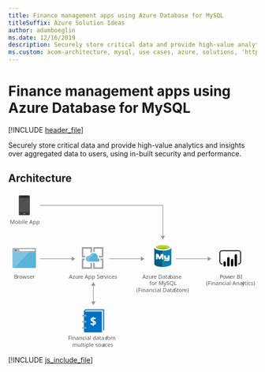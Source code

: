 ```yaml
---
title: Finance management apps using Azure Database for MySQL
titleSuffix: Azure Solution Ideas
author: adamboeglin
ms.date: 12/16/2019
description: Securely store critical data and provide high-value analytics and insights over aggregated data to users, using in-built security and performance.
ms.custom: acom-architecture, mysql, use cases, azure, solutions, 'https://azure.microsoft.com/solutions/architecture/finance-management-apps-using-azure-database-for-mysql/'
---
```

# Finance management apps using Azure Database for MySQL

[!INCLUDE [header_file](../header.md)]

Securely store critical data and provide high-value analytics and insights over aggregated data to users, using in-built security and performance. 

## Architecture

<svg class="architecture-diagram" aria-labelledby="finance-management-apps-using-azure-database-for-mysql" height="388.214" viewbox="0 0 621 388.214" width="621" xmlns="http://www.w3.org/2000/svg">
    <path fill="none" stroke="#969696" stroke-miterlimit="10" stroke-width="1.5" d="M386.349 107.679V30.162H79.169"/>
    <path fill="#969696" d="M391.585 106.147l-5.236 9.067-5.235-9.067h10.471z"/>
    <text fill="#5b5b5b" font-family="SegoeUI, Segoe UI" font-size="14" style="isolation:isolate" transform="translate(3.851 76.428)">
        Mobile App
    </text>
    <text fill="#5b5b5b" font-family="SegoeUI, Segoe UI" font-size="14" style="isolation:isolate" transform="translate(149.406 366.413)">
        Financial data f
    </text>
    <text fill="#5b5b5b" font-family="SegoeUI, Segoe UI" font-size="14" letter-spacing="-.013em" style="isolation:isolate" transform="translate(242.259 366.413)">
        r
    </text>
    <text fill="#5b5b5b" font-family="SegoeUI, Segoe UI" font-size="14" style="isolation:isolate" transform="translate(246.941 366.413)">
        om
    </text>
    <text fill="#5b5b5b" font-family="SegoeUI, Segoe UI" font-size="14" style="isolation:isolate" transform="translate(159.841 383.213)">
        multiple sou
    </text>
    <text fill="#5b5b5b" font-family="SegoeUI, Segoe UI" font-size="14" letter-spacing="-.013em" style="isolation:isolate" transform="translate(236.192 383.213)">
        r
    </text>
    <text fill="#5b5b5b" font-family="SegoeUI, Segoe UI" font-size="14" style="isolation:isolate" transform="translate(240.874 383.213)">
        ces
    </text>
    <text fill="#5b5b5b" font-family="SegoeUI, Segoe UI" font-size="14" style="isolation:isolate" transform="translate(151.611 212.696)">
        Azu
    </text>
    <text fill="#5b5b5b" font-family="SegoeUI, Segoe UI" font-size="14" letter-spacing="-.013em" style="isolation:isolate" transform="translate(174.894 212.696)">
        r
    </text>
    <text fill="#5b5b5b" font-family="SegoeUI, Segoe UI" font-size="14" style="isolation:isolate" transform="translate(179.577 212.696)">
        e App Se
    </text>
    <text fill="#5b5b5b" font-family="SegoeUI, Segoe UI" font-size="14" letter-spacing=".04em" style="isolation:isolate" transform="translate(234.818 212.696)">
        r
    </text>
    <text fill="#5b5b5b" font-family="SegoeUI, Segoe UI" font-size="14" style="isolation:isolate" transform="translate(240.246 212.696)">
        vices
    </text>
    <text fill="#5b5b5b" font-family="SegoeUI, Segoe UI" font-size="14" style="isolation:isolate" transform="translate(14.262 212.696)">
        B
    </text>
    <text fill="#5b5b5b" font-family="SegoeUI, Segoe UI" font-size="14" letter-spacing="-.013em" style="isolation:isolate" transform="translate(22.287 212.696)">
        r
    </text>
    <text fill="#5b5b5b" font-family="SegoeUI, Segoe UI" font-size="14" style="isolation:isolate" transform="translate(26.97 212.696)">
        owser
    </text>
    <path fill="none" stroke="#969696" stroke-miterlimit="10" stroke-width="1.5" d="M160.007 163.441H78.741"/>
    <path fill="#969696" d="M158.474 158.205l9.068 5.236-9.068 5.235v-10.471z"/>
    <path fill="none" stroke="#969696" stroke-miterlimit="10" stroke-width="1.5" d="M333.007 163.441h-81.266"/>
    <path fill="#969696" d="M331.474 158.205l9.068 5.236-9.068 5.235v-10.471z"/>
    <path fill="none" stroke="#969696" stroke-miterlimit="10" stroke-width="1.5" d="M500.007 163.441h-81.266"/>
    <path fill="#969696" d="M498.474 158.205l9.068 5.236-9.068 5.235v-10.471z"/>
    <text fill="#5b5b5b" font-family="SegoeUI, Segoe UI" font-size="14" letter-spacing="-.037em" style="isolation:isolate" transform="translate(528.214 212.696)">
        P
    </text>
    <text fill="#5b5b5b" font-family="SegoeUI, Segoe UI" font-size="14" style="isolation:isolate" transform="translate(535.535 212.696)">
        o
    </text>
    <text fill="#5b5b5b" font-family="SegoeUI, Segoe UI" font-size="14" letter-spacing="-.005em" style="isolation:isolate" transform="translate(543.737 212.696)">
        w
    </text>
    <text fill="#5b5b5b" font-family="SegoeUI, Segoe UI" font-size="14" style="isolation:isolate" transform="translate(553.786 212.696)">
        er BI
    </text>
    <text fill="#5b5b5b" font-family="SegoeUI, Segoe UI" font-size="14" style="isolation:isolate" transform="translate(494.549 229.496)">
        (Financial Anal
    </text>
    <text fill="#5b5b5b" font-family="SegoeUI, Segoe UI" font-size="14" letter-spacing=".003em" style="isolation:isolate" transform="translate(583.642 229.496)">
        y
    </text>
    <text fill="#5b5b5b" font-family="SegoeUI, Segoe UI" font-size="14" style="isolation:isolate" transform="translate(590.458 229.496)">
        tics)
    </text>
    <path d="M575.466 177.3h-1.09v-2.18h1.09a4.2 4.2 0 004.2-4.195v-22.267a4.2 4.2 0 00-4.2-4.2h-41.3a4.2 4.2 0 00-4.2 4.2v22.269a4.2 4.2 0 004.2 4.195h1.09v2.18h-1.09a6.382 6.382 0 01-6.374-6.375v-22.269a6.382 6.382 0 016.375-6.375h41.3a6.382 6.382 0 016.375 6.375v22.269a6.382 6.382 0 01-6.375 6.375"/>
    <path d="M540.861 170a2.958 2.958 0 012.958 2.958v6.821a2.958 2.958 0 01-2.958 2.958 2.958 2.958 0 01-2.959-2.957v-6.82a2.958 2.958 0 012.958-2.96zM550.165 182.74a2.959 2.959 0 01-2.959-2.958v-17.51a2.959 2.959 0 115.917-.109V179.781a2.959 2.959 0 01-2.958 2.959M568.772 182.653a2.959 2.959 0 01-2.959-2.958V154.9a2.959 2.959 0 015.917-.109V179.7a2.959 2.959 0 01-2.958 2.959M559.469 182.74a2.959 2.959 0 01-2.957-2.959v-13.007a2.959 2.959 0 115.917-.109v13.116a2.959 2.959 0 01-2.958 2.959"/>
    <path d="M53.691 52.585a2.224 2.224 0 01-2.27 2.018H28.464a2.17 2.17 0 01-2.018-2.018V7.178a2.17 2.17 0 012.018-2.018H51.42a2.224 2.224 0 012.27 2.018z" fill="#333"/>
    <path fill="#505050" d="M52.177 47.54H27.708V12.223h24.469V47.54z"/>
    <path d="M47.384 8.439a.247.247 0 01-.242.252H32.753a.247.247 0 01-.252-.242v-.01c0-.252 0-.5.252-.5h14.375c.252 0 .252.252.252.5z"/>
    <path d="M30.483 51.072a.669.669 0 01-.757.757h-1.261a.669.669 0 01-.757-.757.805.805 0 01.757-.757h1.263a.805.805 0 01.757.757zM52.177 51.072a.805.805 0 01-.757.757h-1.261a.669.669 0 01-.757-.757.805.805 0 01.757-.757h1.261a1.137 1.137 0 01.757.757zM42.844 51.072a1.338 1.338 0 01-1.514 1.514h-2.775a1.454 1.454 0 01-1.514-1.391v-.123a1.628 1.628 0 011.514-1.514h2.773a1.454 1.454 0 011.514 1.391v.123z" fill="#737373"/>
    <path d="M10.467 184.064a2.354 2.354 0 002.345 2.347H66.8a2.354 2.354 0 002.347-2.347v-36.738h-58.68z" fill="#59b4d9"/>
    <path d="M66.8 136.411H12.812a2.354 2.354 0 00-2.347 2.347v8.92h58.687v-8.92a2.354 2.354 0 00-2.347-2.347" fill="#a0a1a2"/>
    <path d="M12.812 136.411a2.354 2.354 0 00-2.347 2.347v45.306a2.354 2.354 0 002.347 2.347h2.582l46.246-50z" fill="#fff" opacity=".2" style="isolation:isolate"/>
    <path fill="#fff" d="M27.771 139.592h38.371v4.514H27.771z"/>
    <circle cx="18.367" cy="142.225" fill="#3999c6" r="2.633"/>
    <path d="M205.517 184.631h-17.928v-17.82h3.672a9.512 9.512 0 01-.649-3.564v-.216h-6.8v25.38H209.3v-15.12h-3.78zM230.789 166.811h3.24v17.928H216.1V173.4h-3.78v15.012h25.491v-25.38h-7.991a7.609 7.609 0 01.972 3.564zM187.589 156.011v-17.82h17.928v10.368a10.021 10.021 0 013.78-1.728v-12.42h-25.485v25.38h7.344a10.249 10.249 0 012.376-3.672l-5.94-.108zM216.1 146.4v-8.208h17.928v17.928h-7.884a13.1 13.1 0 01.54 3.672v.108h11.127v-25.489h-25.49v11.772c.324 0 .54-.108.864-.108a26.751 26.751 0 012.915.325z" fill="#a0a1a2"/>
    <path d="M227.873 166.487a3.987 3.987 0 00-3.974-4h-.566a11.739 11.739 0 00.432-2.808 10.628 10.628 0 00-20.736-3.348 8.425 8.425 0 00-2.376-.432 7.345 7.345 0 000 14.688H224.2a4.107 4.107 0 003.672-4.1" fill="#59b4d9"/>
    <path d="M204.545 170.591a7.341 7.341 0 013.567-12.312 5.967 5.967 0 012.376-.108 10.713 10.713 0 015.94-8.64 10.181 10.181 0 00-3.24-.54 10.57 10.57 0 00-10.044 7.344 8.425 8.425 0 00-2.376-.432 7.345 7.345 0 000 14.688h3.777z" fill="#fff" opacity=".2" style="isolation:isolate"/>
    <text fill="#5b5b5b" font-family="SegoeUI, Segoe UI" font-size="14" style="isolation:isolate" transform="translate(335.244 212.696)">
        Azu
    </text>
    <text fill="#5b5b5b" font-family="SegoeUI, Segoe UI" font-size="14" letter-spacing="-.013em" style="isolation:isolate" transform="translate(358.527 212.696)">
        r
    </text>
    <text fill="#5b5b5b" font-family="SegoeUI, Segoe UI" font-size="14" style="isolation:isolate" transform="translate(363.21 212.696)">
        e Data
    </text>
    <text fill="#5b5b5b" font-family="SegoeUI, Segoe UI" font-size="14" letter-spacing="-.013em" style="isolation:isolate" transform="translate(403.173 212.696)">
        b
    </text>
    <text fill="#5b5b5b" font-family="SegoeUI, Segoe UI" font-size="14" style="isolation:isolate" transform="translate(411.219 212.696)">
        ase
    </text>
    <text fill="#5b5b5b" font-family="SegoeUI, Segoe UI" font-size="14" style="isolation:isolate" transform="translate(352.734 229.496)">
        for MySQL
    </text>
    <text fill="#5b5b5b" font-family="SegoeUI, Segoe UI" font-size="14" style="isolation:isolate" transform="translate(320.181 246.296)">
        (Financial Data
    </text>
    <text fill="#5b5b5b" font-family="SegoeUI, Segoe UI" font-size="14" letter-spacing="-.032em" style="isolation:isolate" transform="translate(414.449 246.296)">
        S
    </text>
    <text fill="#5b5b5b" font-family="SegoeUI, Segoe UI" font-size="14" letter-spacing="-.008em" style="isolation:isolate" transform="translate(421.435 246.296)">
        t
    </text>
    <text fill="#5b5b5b" font-family="SegoeUI, Segoe UI" font-size="14" style="isolation:isolate" transform="translate(426.07 246.296)">
        o
    </text>
    <text fill="#5b5b5b" font-family="SegoeUI, Segoe UI" font-size="14" letter-spacing="-.013em" style="isolation:isolate" transform="translate(434.273 246.296)">
        r
    </text>
    <text fill="#5b5b5b" font-family="SegoeUI, Segoe UI" font-size="14" style="isolation:isolate" transform="translate(438.955 246.296)">
        e)
    </text>
    <path d="M365.058 135.135v40.992c0 4.315 9.537 7.724 21.236 7.724v-48.716z" fill="#005f87"/>
    <path d="M386.066 183.846h.339c11.811 0 21.2-3.5 21.2-7.815v-41.02l-21.535.127z" fill="#0f80b0"/>
    <path d="M407.641 135.135c0 4.2-9.537 7.724-21.236 7.724s-21.347-3.525-21.347-7.724 9.536-7.724 21.236-7.724 21.347 3.545 21.347 7.724" fill="#fff"/>
    <path d="M403.326 134.679c0 2.841-7.6 5.11-16.921 5.11s-17.032-2.249-17.032-5.11 7.6-5.11 16.921-5.11 17.032 2.269 17.032 5.11" fill="#7fb900"/>
    <path d="M399.689 137.743c2.269-.907 3.545-1.93 3.545-3.064-.02-2.841-7.592-5.242-16.906-5.242s-16.956 2.4-16.956 5.242c0 1.134 1.362 2.269 3.545 3.064 3.044-1.246 7.962-1.722 13.411-1.722s10.3.587 13.366 1.722" fill="#b7d332"/>
    <path d="M403.042 164.411a4.281 4.281 0 01-4.016 4.531h-9.152V165.4h8.1c.506-.041.927-1.469.927-1.469l-.927.456h-5.062c-2.026 0-3.545-1.19-3.545-3.039v-5.571l-1.519-.506v9.623H383.8v-7.355l-2.32 5.13c-.587 1.362-1.2 2.223-2.745 2.223a3.626 3.626 0 01-3.414-2.223l-2.158-5.374v7.6h-4.047v-11.27c0-1.307.253-2.107 1.448-2.482a5.931 5.931 0 011.722-.294 3.191 3.191 0 013.094 1.98l3.358 6.488 2.7-6.488a3.2 3.2 0 013.089-1.98 6.432 6.432 0 011.7.273 2.382 2.382 0 011.621 2.623v1.4c0 .066-.066.116 0 .116h6.078v5.07a1.519 1.519 0 001.013.506h3.545v-5.571h4.558z" fill="#fff"/>
    <path d="M237.261 341.867h2.351v-52.456h-45.991c-1.469.147-4.555 3.82-4.555 4.261v50.693a2.79 2.79 0 002.788 2.792h41.881v-.882z" fill="#0072c6"/>
    <path d="M195.678 291.762a3.487 3.487 0 00-2.939 1.175c-2.5 2.2.588 2.2 1.763 2.2h39.232v51.134l3.526-4.555v-49.954z" fill="#e5e5e5"/>
    <path d="M195.678 320.562a2.009 2.009 0 01-1.96 2.057h-6.856a2.009 2.009 0 01-2.057-1.96v-.1a2.009 2.009 0 011.96-2.057h6.856a1.928 1.928 0 012.057 2.057zM195.678 305.427a2.009 2.009 0 01-1.96 2.057h-6.856a2.009 2.009 0 01-2.057-1.96v-.1a2.009 2.009 0 011.96-2.057h6.856a2.1 2.1 0 012.057 2.06zM195.678 335.549a2.009 2.009 0 01-1.96 2.057h-6.856a2.009 2.009 0 01-2.057-1.96v-.1a2.009 2.009 0 011.96-2.057h6.856a2.009 2.009 0 012.057 1.96v.1z" fill="#a0a1a2"/>
    <text fill="#fff" font-family="SegoeUI-Bold, Segoe UI" font-size="27.535" font-weight="700" style="isolation:isolate" transform="translate(204.682 329.874)">
        $
    </text>
    <path fill="none" stroke="#969696" stroke-miterlimit="10" stroke-width="1.5" d="M212.633 271.806v-42.73"/>
    <path fill="#969696" d="M217.868 270.274l-5.235 9.067-5.236-9.067h10.471zM217.868 230.608l-5.235-9.067-5.236 9.067h10.471z"/>
</svg>

[!INCLUDE [js_include_file](../../_js/index.md)]
